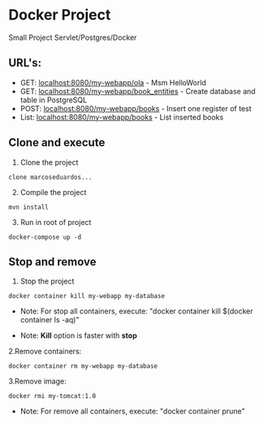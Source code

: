 # Docker Project
   Small Project Servlet/Postgres/Docker
   
## URL's:

- GET: [localhost:8080/my-webapp/ola](localhost:8080/my-webapp/ola) - Msm HelloWorld
- GET: [localhost:8080/my-webapp/book_entities](localhost:8080/my-webapp/book_entities) - Create database and table in PostgreSQL
- POST: [localhost:8080/my-webapp/books](localhost:8080/my-webapp/books) - Insert one register of test
- List: [localhost:8080/my-webapp/books](localhost:8080/my-webapp/books) - List inserted books
   
## Clone and execute

1. Clone the project
```
clone marcoseduardos...
```

2. Compile the project
```
mvn install
```

3. Run in root of project
```
docker-compose up -d
```

## Stop and remove

1. Stop the project
```
docker container kill my-webapp my-database
```
- Note: For stop all containers, execute: "docker container kill $(docker container ls -aq)"

- Note: **Kill** option is faster with **stop**

2.Remove containers:
```
docker container rm my-webapp my-database
```
3.Remove image:
```
docker rmi my-tomcat:1.0
```
- Note: For remove all containers, execute: "docker container prune"
